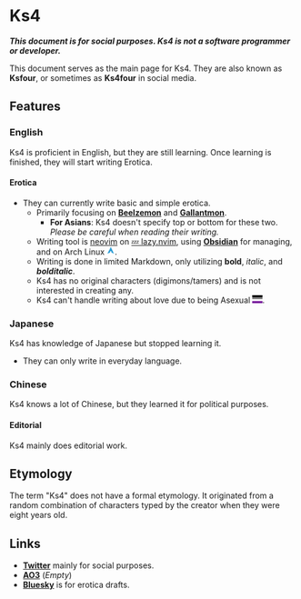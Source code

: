 # Ks4

***This document is for social purposes. Ks4 is not a software programmer or developer.***

This document serves as the main page for Ks4. They are also known as **Ksfour**, or sometimes as **Ks4four** in social media.

## Features

### English

Ks4 is proficient in English, but they are still learning. Once learning is finished, they will start writing Erotica.

#### Erotica

- They can currently write basic and simple erotica.
  - Primarily focusing on [**Beelzemon**](https://wikimon.net/Beelzebumon) and [**Gallantmon**](https://wikimon.net/Dukemon).
    - **For Asians**: Ks4 doesn't specify top or bottom for these two. *Please be careful when reading their writing.*
  - Writing tool is [neovim](https://github.com/neovim/neovim) on [💤 lazy.nvim](https://github.com/folke/lazy.nvim), using [**Obsidian**](https://obsidian.md/) for managing, and on Arch Linux <img src="./svg/arch.svg" style="height: 1em; width: auto;">.
  - Writing is done in limited Markdown, only utilizing **bold**, *italic*, and ***bolditalic***.
  - Ks4 has no original characters (digimons/tamers) and is not interested in creating any.
  - Ks4 can't handle writing about love due to being Asexual <img src="./svg/a-sexuality.svg" style="height: 1em; width: auto;">.

### Japanese

Ks4 has knowledge of Japanese but stopped learning it.

- They can only write in everyday language.

### Chinese

Ks4 knows a lot of Chinese, but they learned it for political purposes.

#### Editorial

Ks4 mainly does editorial work.

## Etymology

The term "Ks4" does not have a formal etymology. It originated from a random combination of characters typed by the creator when they were eight years old.

## Links

- [**Twitter**](https://twitter.com/Ks4four) mainly for social purposes.
- [**AO3**](https://archiveofourown.org/users/Ks4) (*Empty*)
- [**Bluesky**](https://bsky.app/profile/ksfour.bsky.social) is for erotica drafts.
